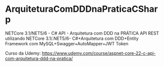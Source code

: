 # ArquiteturaComDDDnaPraticaCSharp
NETCore 3.1/NET5/6 - C# API - Arquitetura com DDD na PRÁTICA
API REST utilizando NETCore 3.1/.NET5/6- C#+Arquitetura com DDD+Entity Framework com MySQL+Swagger+AutoMapper+JWT Token

Curso da Udemy: https://www.udemy.com/course/aspnet-core-22-c-api-com-arquitetura-ddd-na-pratica/
